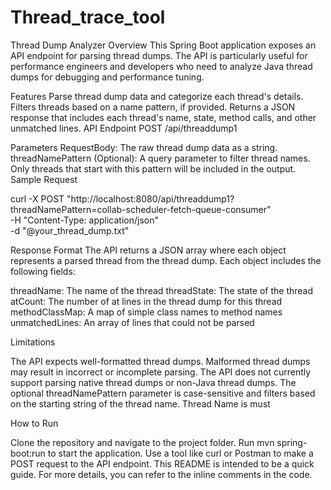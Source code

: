 # Thread_trace_tool
Thread Dump Analyzer
Overview
This Spring Boot application exposes an API endpoint for parsing thread dumps. The API is particularly useful for performance engineers and developers who need to analyze Java thread dumps for debugging and performance tuning.

Features
Parse thread dump data and categorize each thread's details.
Filters threads based on a name pattern, if provided.
Returns a JSON response that includes each thread's name, state, method calls, and other unmatched lines.
API Endpoint
POST /api/threaddump1

Parameters
RequestBody: The raw thread dump data as a string.
threadNamePattern (Optional): A query parameter to filter thread names. Only threads that start with this pattern will be included in the output.
Sample Request

curl -X POST "http://localhost:8080/api/threaddump1?threadNamePattern=collab-scheduler-fetch-queue-consumer" \
     -H "Content-Type: application/json" \
     -d "@your_thread_dump.txt"


     
Response Format
The API returns a JSON array where each object represents a parsed thread from the thread dump. Each object includes the following fields:

threadName: The name of the thread
threadState: The state of the thread
atCount: The number of at lines in the thread dump for this thread
methodClassMap: A map of simple class names to method names
unmatchedLines: An array of lines that could not be parsed

Limitations

The API expects well-formatted thread dumps. Malformed thread dumps may result in incorrect or incomplete parsing.
The API does not currently support parsing native thread dumps or non-Java thread dumps.
The optional threadNamePattern parameter is case-sensitive and filters based on the starting string of the thread name.
Thread Name is must

How to Run

Clone the repository and navigate to the project folder.
Run mvn spring-boot:run to start the application.
Use a tool like curl or Postman to make a POST request to the API endpoint.
This README is intended to be a quick guide. For more details, you can refer to the inline comments in the code.
